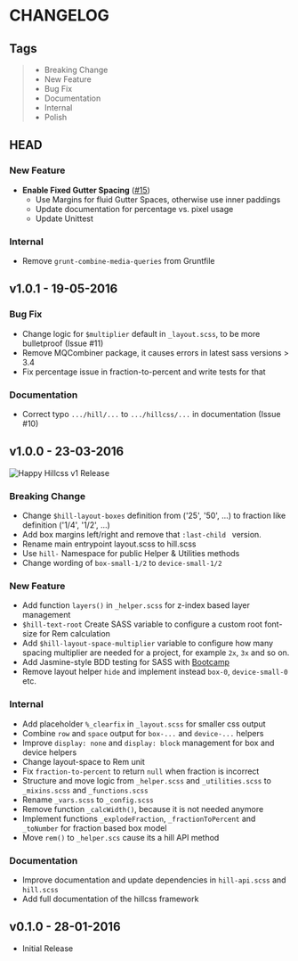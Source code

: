 # CHANGELOG

## Tags

> - Breaking Change
> - New Feature
> - Bug Fix
> - Documentation
> - Internal
> - Polish

## HEAD

### New Feature
* **Enable Fixed Gutter Spacing** ([#15](https://github.com/teamwrk/hillcss/issues/15))
    - Use Margins for fluid Gutter Spaces, otherwise use inner paddings
    - Update documentation for percentage vs. pixel usage
    - Update Unittest

### Internal
* Remove `grunt-combine-media-queries` from Gruntfile

## v1.0.1 - 19-05-2016

### Bug Fix
* Change logic for `$multiplier` default in `_layout.scss`, to be more bulletproof (Issue #11)
* Remove MQCombiner package, it causes errors in latest sass versions > 3.4
* Fix percentage issue in fraction-to-percent and write tests for that

### Documentation
* Correct typo `.../hill/...` to `.../hillcss/...` in documentation (Issue #10)

## v1.0.0 - 23-03-2016

![Happy Hillcss v1 Release](http://i.imgur.com/XmMMZKg.gif)

### Breaking Change
* Change `$hill-layout-boxes` definition from ('25', '50', ...) to fraction like definition ('1/4', '1/2', ...)
* Add box margins left/right and remove that `:last-child ` version.
* Rename main entrypoint layout.scss to hill.scss
* Use `hill-` Namespace for public Helper & Utilities methods
* Change wording of `box-small-1/2` to `device-small-1/2`

### New Feature
* Add function `layers()` in `_helper.scss` for z-index based layer management
* `$hill-text-root` Create SASS variable to configure a custom root font-size for Rem calculation
* Add `$hill-layout-space-multiplier` variable to configure how many spacing multiplier are needed for a project, for example `2x`, `3x` and so on.
* Add Jasmine-style BDD testing for SASS with [Bootcamp](https://www.npmjs.com/package/bootcamp)
* Remove layout helper `hide` and implement instead `box-0`, `device-small-0` etc.

### Internal
* Add placeholder `%_clearfix` in `_layout.scss` for smaller css output
* Combine `row` and `space` output for `box-...` and `device-...` helpers
* Improve `display: none` and `display: block` management for box and device helpers
* Change layout-space to Rem unit
* Fix `fraction-to-percent` to return `null` when fraction is incorrect
* Structure and move logic from `_helper.scss` and `_utilities.scss` to `_mixins.scss` and `_functions.scss`
* Rename `_vars.scss` to `_config.scss`
* Remove function `_calcWidth()`, because it is not needed anymore
* Implement functions `_explodeFraction`, `_fractionToPercent` and `_toNumber` for fraction based box model
* Move `rem()` to `_helper.scs` cause its a hill API method

### Documentation
* Improve documentation and update dependencies in `hill-api.scss` and `hill.scss`
* Add full documentation of the hillcss framework

## v0.1.0 - 28-01-2016

* Initial Release



